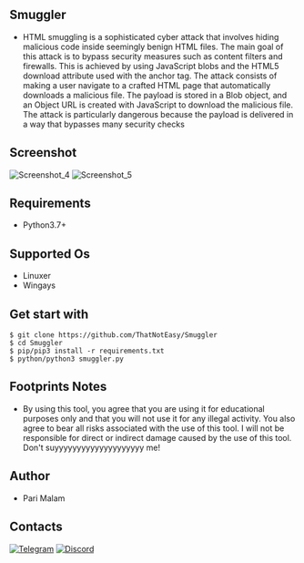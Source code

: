 ## Smuggler
- HTML smuggling is a sophisticated cyber attack that involves hiding malicious code inside seemingly benign HTML files. The main goal of this attack is to bypass security measures such as content filters and firewalls. This is achieved by using JavaScript blobs and the HTML5 download attribute used with the anchor tag. The attack consists of making a user navigate to a crafted HTML page that automatically downloads a malicious file. The payload is stored in a Blob object, and an Object URL is created with JavaScript to download the malicious file. The attack is particularly dangerous because the payload is delivered in a way that bypasses many security checks
## Screenshot
![Screenshot_4](https://github.com/ThatNotEasy/Smuggler/assets/25004320/215da83e-783a-43dc-b4f2-4071f4036255)
![Screenshot_5](https://github.com/ThatNotEasy/Smuggler/assets/25004320/d59c15ee-76a1-49cc-a863-056d0e30ef4c)
## Requirements
- Python3.7+
## Supported Os
- Linuxer
- Wingays
## Get start with
```
$ git clone https://github.com/ThatNotEasy/Smuggler
$ cd Smuggler
$ pip/pip3 install -r requirements.txt
$ python/python3 smuggler.py
```
## Footprints Notes
- By using this tool, you agree that you are using it for educational purposes only and that you will not use it for any illegal activity. You also agree to bear all risks associated with the use of this tool. I will not be responsible for direct or indirect damage caused by the use of this tool. Don't suyyyyyyyyyyyyyyyyyyyy me!
## Author
- Pari Malam
## Contacts
[![Telegram](https://img.shields.io/badge/-Telegram-blue)](https://telegram.me/SurpriseMTFK)
[![Discord](https://img.shields.io/badge/-Discord-purple)](https://discordapp.com/users/829404192585678858)
